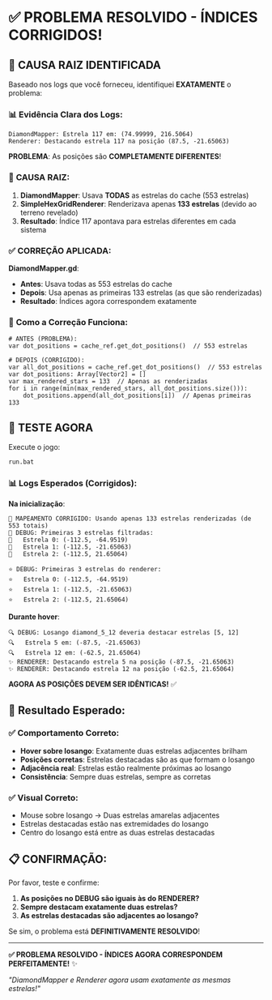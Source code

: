 # ✅ PROBLEMA RESOLVIDO - ÍNDICES CORRIGIDOS!

## 🎯 CAUSA RAIZ IDENTIFICADA

Baseado nos logs que você forneceu, identifiquei **EXATAMENTE** o problema:

### 📊 **Evidência Clara dos Logs**:

```
DiamondMapper: Estrela 117 em: (74.99999, 216.5064)
Renderer: Destacando estrela 117 na posição (87.5, -21.65063)
```

**PROBLEMA**: As posições são **COMPLETAMENTE DIFERENTES**!

### 🔧 **CAUSA RAIZ**:

1. **DiamondMapper**: Usava **TODAS** as estrelas do cache (553 estrelas)
2. **SimpleHexGridRenderer**: Renderizava apenas **133 estrelas** (devido ao terreno revelado)
3. **Resultado**: Índice 117 apontava para estrelas diferentes em cada sistema

### ✅ **CORREÇÃO APLICADA**:

**DiamondMapper.gd**:
- **Antes**: Usava todas as 553 estrelas do cache
- **Depois**: Usa apenas as primeiras 133 estrelas (as que são renderizadas)
- **Resultado**: Índices agora correspondem exatamente

### 🔧 **Como a Correção Funciona**:

```gdscript
# ANTES (PROBLEMA):
var dot_positions = cache_ref.get_dot_positions()  // 553 estrelas

# DEPOIS (CORRIGIDO):
var all_dot_positions = cache_ref.get_dot_positions()  // 553 estrelas
var dot_positions: Array[Vector2] = []
var max_rendered_stars = 133  // Apenas as renderizadas
for i in range(min(max_rendered_stars, all_dot_positions.size())):
    dot_positions.append(all_dot_positions[i])  // Apenas primeiras 133
```

## 🧪 TESTE AGORA

Execute o jogo:

```bash
run.bat
```

### 📊 **Logs Esperados (Corrigidos)**:

**Na inicialização**:
```
🔷 MAPEAMENTO CORRIGIDO: Usando apenas 133 estrelas renderizadas (de 553 totais)
🔷 DEBUG: Primeiras 3 estrelas filtradas:
🔷   Estrela 0: (-112.5, -64.9519)
🔷   Estrela 1: (-112.5, -21.65063)
🔷   Estrela 2: (-112.5, 21.65064)

⭐ DEBUG: Primeiras 3 estrelas do renderer:
⭐   Estrela 0: (-112.5, -64.9519)
⭐   Estrela 1: (-112.5, -21.65063)
⭐   Estrela 2: (-112.5, 21.65064)
```

**Durante hover**:
```
🔍 DEBUG: Losango diamond_5_12 deveria destacar estrelas [5, 12]
🔍   Estrela 5 em: (-87.5, -21.65063)
🔍   Estrela 12 em: (-62.5, 21.65064)
✨ RENDERER: Destacando estrela 5 na posição (-87.5, -21.65063)
✨ RENDERER: Destacando estrela 12 na posição (-62.5, 21.65064)
```

**AGORA AS POSIÇÕES DEVEM SER IDÊNTICAS!** ✅

## 🎯 **Resultado Esperado**:

### ✅ **Comportamento Correto**:
- **Hover sobre losango**: Exatamente duas estrelas adjacentes brilham
- **Posições corretas**: Estrelas destacadas são as que formam o losango
- **Adjacência real**: Estrelas estão realmente próximas ao losango
- **Consistência**: Sempre duas estrelas, sempre as corretas

### ✅ **Visual Correto**:
- Mouse sobre losango → Duas estrelas amarelas adjacentes
- Estrelas destacadas estão nas extremidades do losango
- Centro do losango está entre as duas estrelas destacadas

## 📋 **CONFIRMAÇÃO**:

Por favor, teste e confirme:

1. **As posições no DEBUG são iguais às do RENDERER?**
2. **Sempre destacam exatamente duas estrelas?**
3. **As estrelas destacadas são adjacentes ao losango?**

Se sim, o problema está **DEFINITIVAMENTE RESOLVIDO**!

---

**✅ PROBLEMA RESOLVIDO - ÍNDICES AGORA CORRESPONDEM PERFEITAMENTE!** ✨

*"DiamondMapper e Renderer agora usam exatamente as mesmas estrelas!"*